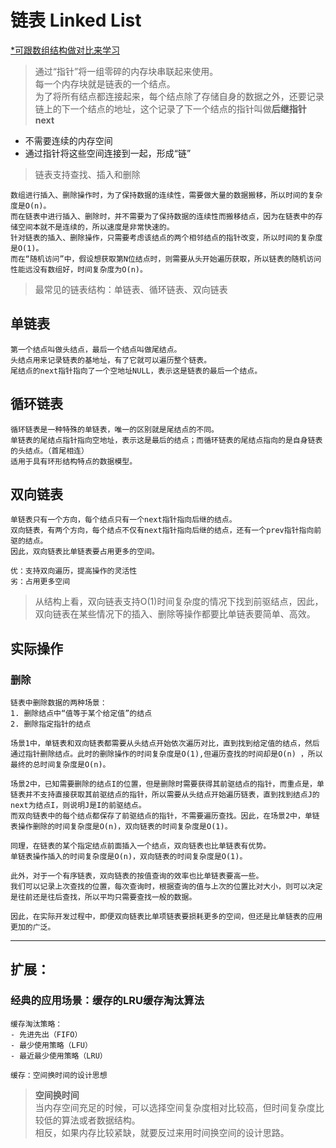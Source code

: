 # 链表 Linked List
<u>*可跟数组结构做对比来学习</u>

>通过“指针”将一组零碎的内存块串联起来使用。<br>
每一个内存块就是链表的一个结点。<br>
为了将所有结点都连接起来，每个结点除了存储自身的数据之外，还要记录链上的下一个结点的地址，这个记录了下一个结点的指针叫做**后继指针next**

- 不需要连续的内存空间
- 通过指针将这些空间连接到一起，形成“链”

> 链表支持查找、插入和删除

    数组进行插入、删除操作时，为了保持数据的连续性，需要做大量的数据搬移，所以时间的复杂度是O(n)。
    而在链表中进行插入、删除时，并不需要为了保持数据的连续性而搬移结点，因为在链表中的存储空间本就不是连续的，所以速度是非常快速的。
    针对链表的插入、删除操作，只需要考虑该结点的两个相邻结点的指针改变，所以时间的复杂度是O(1)。
    而在“随机访问”中，假设想获取第N位结点时，则需要从头开始遍历获取，所以链表的随机访问性能远没有数组好，时间复杂度为O(n)。

> 最常见的链表结构：单链表、循环链表、双向链表

## 单链表
    第一个结点叫做头结点，最后一个结点叫做尾结点。
    头结点用来记录链表的基地址，有了它就可以遍历整个链表。
    尾结点的next指针指向了一个空地址NULL，表示这是链表的最后一个结点。

## 循环链表
    循环链表是一种特殊的单链表，唯一的区别就是尾结点的不同。
    单链表的尾结点指针指向空地址，表示这是最后的结点；而循环链表的尾结点指向的是自身链表的头结点。（首尾相连）
    适用于具有环形结构特点的数据模型。

## 双向链表
    单链表只有一个方向，每个结点只有一个next指针指向后继的结点。
    双向链表，有两个方向，每个结点不仅有next指针指向后继的结点，还有一个prev指针指向前驱的结点。
    因此，双向链表比单链表要占用更多的空间。

    优：支持双向遍历，提高操作的灵活性
    劣：占用更多空间


> 从结构上看，双向链表支持O(1)时间复杂度的情况下找到前驱结点，因此，双向链表在某些情况下的插入、删除等操作都要比单链表要简单、高效。


## 实际操作
### 删除
    链表中删除数据的两种场景：
    1. 删除结点中“值等于某个给定值”的结点
    2. 删除指定指针的结点

    场景1中，单链表和双向链表都需要从头结点开始依次遍历对比，直到找到给定值的结点，然后通过指针删除结点。此时的删除操作的时间复杂度是O(1),但遍历查找的时间却是O(n) ，所以最终的总时间复杂度是O(n)。

    场景2中，已知需要删除的结点I的位置，但是删除时需要获得其前驱结点的指针，而重点是，单链表并不支持直接获取其前驱结点的指针，所以需要从头结点开始遍历链表，直到找到结点J的next为结点I，则说明J是I的前驱结点。
    而双向链表中的每个结点都保存了前驱结点的指针，不需要遍历查找。因此，在场景2中，单链表操作删除的时间复杂度是O(n)，双向链表的时间复杂度是O(1)。

    同理，在链表的某个指定结点前面插入一个结点，双向链表也比单链表有优势。
    单链表操作插入的时间复杂度是O(n)，双向链表的时间复杂度是O(1)。

    此外，对于一个有序链表，双向链表的按值查询的效率也比单链表要高一些。
    我们可以记录上次查找的位置，每次查询时，根据查询的值与上次的位置比对大小，则可以决定是往前还是往后查找，所以平均只需要查找一般的数据。

    因此，在实际开发过程中，即便双向链表比单项链表要损耗更多的空间，但还是比单链表的应用更加的广泛。




---

## 扩展：
### 经典的应用场景：**缓存的LRU缓存淘汰算法**
    缓存淘汰策略：
    - 先进先出（FIFO）
    - 最少使用策略（LFU）
    - 最近最少使用策略（LRU）

    缓存：空间换时间的设计思想

> **空间换时间**<br>
    当内存空间充足的时候，可以选择空间复杂度相对比较高，但时间复杂度比较低的算法或者数据结构。<br>
    相反，如果内存比较紧缺，就要反过来用时间换空间的设计思路。
    
















